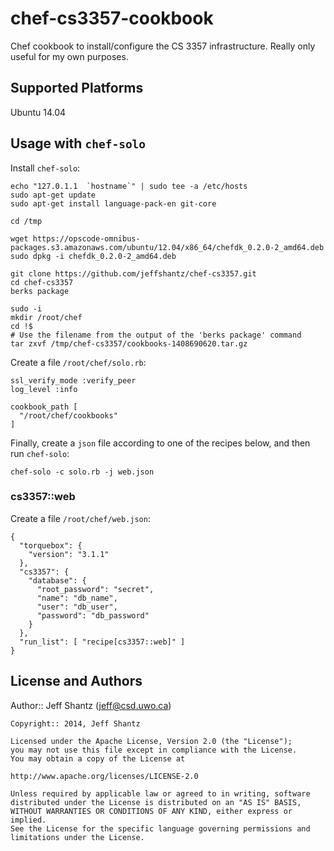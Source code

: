 # chef-cs3357-cookbook

Chef cookbook to install/configure the CS 3357 infrastructure.  Really only useful for my own purposes.

## Supported Platforms

Ubuntu 14.04

## Usage with `chef-solo`

Install `chef-solo`:

```
echo "127.0.1.1  `hostname`" | sudo tee -a /etc/hosts
sudo apt-get update
sudo apt-get install language-pack-en git-core

cd /tmp

wget https://opscode-omnibus-packages.s3.amazonaws.com/ubuntu/12.04/x86_64/chefdk_0.2.0-2_amd64.deb
sudo dpkg -i chefdk_0.2.0-2_amd64.deb

git clone https://github.com/jeffshantz/chef-cs3357.git
cd chef-cs3357
berks package

sudo -i
mkdir /root/chef
cd !$
# Use the filename from the output of the 'berks package' command
tar zxvf /tmp/chef-cs3357/cookbooks-1408690620.tar.gz
```

Create a file `/root/chef/solo.rb`:

```
ssl_verify_mode :verify_peer
log_level :info

cookbook_path [
  "/root/chef/cookbooks"
]
```

Finally, create a `json` file according to one of the recipes below, and then run `chef-solo`:

```
chef-solo -c solo.rb -j web.json
```

### cs3357::web

Create a file `/root/chef/web.json`:

```
{
  "torquebox": {
    "version": "3.1.1"
  },
  "cs3357": {
    "database": {
      "root_password": "secret",
      "name": "db_name",
      "user": "db_user",
      "password": "db_password"
    }
  },
  "run_list": [ "recipe[cs3357::web]" ]
}
```

## License and Authors

Author:: Jeff Shantz (<jeff@csd.uwo.ca>)

```text
Copyright:: 2014, Jeff Shantz

Licensed under the Apache License, Version 2.0 (the "License");
you may not use this file except in compliance with the License.
You may obtain a copy of the License at

http://www.apache.org/licenses/LICENSE-2.0

Unless required by applicable law or agreed to in writing, software
distributed under the License is distributed on an "AS IS" BASIS,
WITHOUT WARRANTIES OR CONDITIONS OF ANY KIND, either express or implied.
See the License for the specific language governing permissions and
limitations under the License.
```


